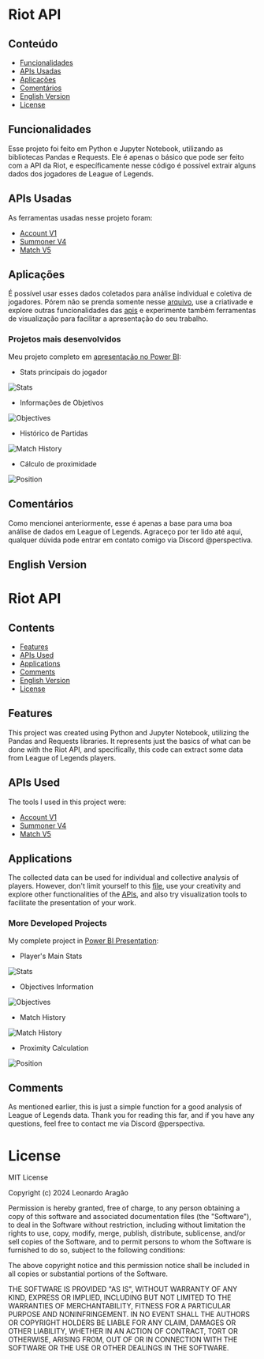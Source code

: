 # Riot API
## Conteúdo
- [Funcionalidades](#funcionalidades)
- [APIs Usadas](#apis-usadas)
- [Aplicações](#aplicações)
- [Comentários](#comentários)
- [English Version](#english-version)
- [License](#license)

## Funcionalidades
Esse projeto foi feito em Python e Jupyter Notebook, utilizando as bibliotecas Pandas e Requests. Ele é apenas o básico que pode ser feito com a API da Riot, e específicamente nesse código é possível extrair alguns dados dos jogadores de League of Legends.
 
## APIs Usadas
As ferramentas usadas nesse projeto foram:
- [Account V1](https://developer.riotgames.com/apis#account-v1)
- [Summoner V4](https://developer.riotgames.com/apis#summoner-v4)
- [Match V5](https://developer.riotgames.com/apis#match-v5)

## Aplicações
É possível usar esses dados coletados para análise individual e coletiva de jogadores. Pórem não se prenda somente nesse [arquivo](main_file/riot_api.ipynb), use a criativade e explore outras funcionalidades das [apis](https://developer.riotgames.com/apis) e experimente também ferramentas de visualização para facilitar a apresentação do seu trabalho.
### Projetos mais desenvolvidos
Meu projeto completo em [apresentação no Power BI]():
- Stats principais do jogador

![Stats]()

- Informações de Objetivos
  
![Objectives]()

- Histórico de Partidas
  
![Match History]()

- Cálculo de proximidade
  
![Position]()

## Comentários
Como mencionei anteriormente, esse é apenas a base para uma boa análise de dados em League of Legends. Agraceço por ter lido até aqui, qualquer dúvida pode entrar em contato comigo via Discord @perspectiva.

## English Version
# Riot API
## Contents
- [Features](#features)
- [APIs Used](#apis-used)
- [Applications](#applications)
- [Comments](#comments)
- [English Version](#english-version)
- [License](#license)

## Features
This project was created using Python and Jupyter Notebook, utilizing the Pandas and Requests libraries. It represents just the basics of what can be done with the Riot API, and specifically, this code can extract some data from League of Legends players.

## APIs Used
The tools I used in this project were:
- [Account V1](https://developer.riotgames.com/apis#account-v1)
- [Summoner V4](https://developer.riotgames.com/apis#summoner-v4)
- [Match V5](https://developer.riotgames.com/apis#match-v5)

## Applications
The collected data can be used for individual and collective analysis of players. However, don't limit yourself to this [file](main_file/riot_api.ipynb), use your creativity and explore other functionalities of the [APIs](https://developer.riotgames.com/apis), and also try visualization tools to facilitate the presentation of your work.
### More Developed Projects
My complete project in [Power BI Presentation]():
- Player's Main Stats
  
![Stats]()

- Objectives Information
  
![Objectives]()

- Match History
  
![Match History]()

- Proximity Calculation
  
![Position]()

## Comments
As mentioned earlier, this is just a simple function for a good analysis of League of Legends data. Thank you for reading this far, and if you have any questions, feel free to contact me via Discord @perspectiva.

# License

MIT License

Copyright (c) 2024 Leonardo Aragão

Permission is hereby granted, free of charge, to any person obtaining a copy
of this software and associated documentation files (the "Software"), to deal
in the Software without restriction, including without limitation the rights
to use, copy, modify, merge, publish, distribute, sublicense, and/or sell
copies of the Software, and to permit persons to whom the Software is
furnished to do so, subject to the following conditions:

The above copyright notice and this permission notice shall be included in all
copies or substantial portions of the Software.

THE SOFTWARE IS PROVIDED "AS IS", WITHOUT WARRANTY OF ANY KIND, EXPRESS OR
IMPLIED, INCLUDING BUT NOT LIMITED TO THE WARRANTIES OF MERCHANTABILITY,
FITNESS FOR A PARTICULAR PURPOSE AND NONINFRINGEMENT. IN NO EVENT SHALL THE
AUTHORS OR COPYRIGHT HOLDERS BE LIABLE FOR ANY CLAIM, DAMAGES OR OTHER
LIABILITY, WHETHER IN AN ACTION OF CONTRACT, TORT OR OTHERWISE, ARISING FROM,
OUT OF OR IN CONNECTION WITH THE SOFTWARE OR THE USE OR OTHER DEALINGS IN THE
SOFTWARE.
